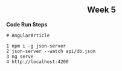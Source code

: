 <h2 align="center"><b>Week 5</b></h2>

**Code Run Steps**

```
# AngularArticle

1 npm i -g json-server
2 json-server --watch api/db.json
3 ng serve
4 http://localhost:4200
```